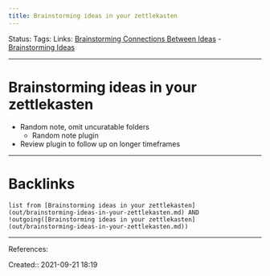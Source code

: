 ```yaml
---
title: Brainstorming ideas in your zettlekasten
---
```

Status: 
Tags: 
Links: [Brainstorming Connections Between Ideas](out/brainstorming-connections-between-ideas.md) - [Brainstorming Ideas](None)
___
# Brainstorming ideas in your zettlekasten
- Random note, omit uncuratable folders
	- Random note plugin
- Review plugin to follow up on longer timeframes
___
# Backlinks
```dataview
list from [Brainstorming ideas in your zettlekasten](out/brainstorming-ideas-in-your-zettlekasten.md) AND !outgoing([Brainstorming ideas in your zettlekasten](out/brainstorming-ideas-in-your-zettlekasten.md))
```
___
References:

Created:: 2021-09-21 18:19